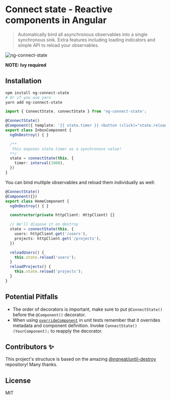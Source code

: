 # Connect state - Reactive components in Angular

> Automatically bind all asynchronous observables into a single synchronous sink. Extra features including loading indicators and simple API to reload your observables.

![ng-connect-state](https://github.com/Rush/ng-connect-state/workflows/ng-connect-state/badge.svg)

**NOTE: Ivy required**

## Installation

```bash
npm install ng-connect-state
# Or if you use yarn
yarn add ng-connect-state
```

```ts
import { ConnectState, connectState } from 'ng-connect-state';

@ConnectState()
@Component({ template: '{{ state.timer }} <button (click)="state.reload()"</button> Loading: {{ state.loading.timer }}' })
export class InboxComponent {
  ngOnDestroy() { }

  /**
   this exposes state.timer as a synchronous value!
  **/
  state = connectState(this, {
    timer: interval(1000),
  })
}
```

You can bind multiple observables and reload them individually as well:

```ts
@ConnectState()
@Component({})
export class HomeComponent {
  ngOnDestroy() { }

  constructor(private httpClient: HttpClient) {}

  // We'll dispose it on destroy
  state = connectState(this, {
    users: httpClient.get('/users'),
    projects: httpClient.get('/projects'),
  })

  reloadUsers() {
    this.state.reload('users');
  }
  reloadProjects() {
    this.state.reload('projects');
  }
}
```

## Potential Pitfalls

- The order of decorators is important, make sure to put `@ConnectState()` before the `@Component()` decorator.
- When using [`overrideComponent`](https://angular.io/api/core/testing/TestBed#overrideComponent) in unit tests remember that it overrides metadata and component definition. Invoke `ConnectState()(YourComponent);` to reapply the decorator.

## Contributors ✨

This project's structuce is based on the amazing [@ngneat/until-destroy](https://github.com/ngneat/until-destroy) repository! Many thanks.

## License

MIT

